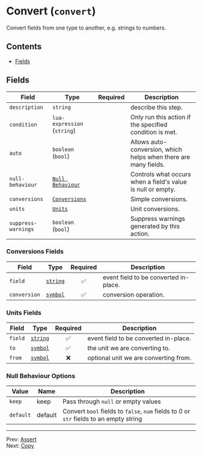 # Convert (`convert`)

Convert fields from one type to another, e.g. strings to numbers.


## Contents

- [Fields](#fields)




## Fields


| Field | Type | Required | Description |
|---|---|:---:|---|
| `description` | `string` |  | describe this step. |
| `condition` | `lua-expression` (`string`) |  | Only run this action if the specified condition is met. |
| `auto` | `boolean` (`bool`) |  | Allows auto-conversion, which helps when there are many fields. |
| `null-behaviour` | [`Null Behaviour`](#null-behaviour-options) |  | Controls what occurs when a field's value is null or empty. |
| `conversions` | [`Conversions`](#conversions-fields) |  | Simple conversions. |
| `units` | [`Units`](#units-fields) |  | Unit conversions. |
| `suppress-warnings` | `boolean` (`bool`) |  | Suppress warnings generated by this action. |





<h3 id="conversions-fields">Conversions Fields</h3>

| Field | Type | Required | Description |
|---|---|:---:|---|
| `field` | [`string`](../types/string.md#string) | ✅ | event field to be converted in-place. |
| `conversion` | [`symbol`](../types/convert-conversions-conversion.md#convert-conversions-conversion) | ✅ | conversion operation. |



<h3 id="units-fields">Units Fields</h3>

| Field | Type | Required | Description |
|---|---|:---:|---|
| `field` | [`string`](../types/string.md#string) | ✅ | event field to be converted in-place. |
| `to` | [`symbol`](../types/convert-units-to.md#convert-units-to) | ✅ | the unit we are converting to. |
| `from` | [`symbol`](../types/convert-units-from.md#convert-units-from) | ❌ | optional unit we are converting from. |





<h3 id="null-behaviour-options">Null Behaviour Options</h3>

| Value | Name | Description |
|---|---|---|
| `keep` | keep | Pass through `null` or empty values |
| `default` | default | Convert `bool` fields to `false`, `num` fields to 0 or `str` fields to an empty string |




---
Prev: [Assert](assert.md)  
Next: [Copy](copy.md)  
